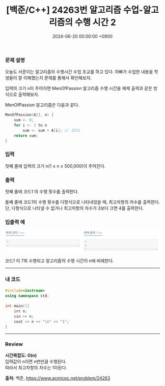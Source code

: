 ﻿---
layout: post
title:  "[백준/C++] 24263번 알고리즘 수업-알고리즘의 수행 시간 2"
date:   "2024-06-20 00:00:00 +0900"
#last_modified_at: "2024-05-03 00:00:00 +0900"
categories: ["백준", "알고리즘"]
tags: ["cpp", "브론즈4"]
---

### 문제 설명
오늘도 서준이는 알고리즘의 수행시간 수업 조교를 하고 있다. 아빠가 수업한 내용을 학생들이 잘 이해했는지 문제를 통해서 확인해보자.

입력의 크기 n이 주어지면 MenOfPassion 알고리즘 수행 시간을 예제 출력과 같은 방식으로 출력해보자.

MenOfPassion 알고리즘은 다음과 같다.

```c++
MenOfPassion(A[], n) {
    sum <- 0;
    for i <- 1 to n
        sum <- sum + A[i]; // 코드1
    return sum;
}
```

### 입력
첫째 줄에 입력의 크기 n(1 ≤ n ≤ 500,000)이 주어진다.

### 출력
첫째 줄에 코드1 의 수행 횟수를 출력한다.

둘째 줄에 코드1의 수행 횟수를 다항식으로 나타내었을 때, 최고차항의 차수를 출력한다. 단, 다항식으로 나타낼 수 없거나 최고차항의 차수가 3보다 크면 4를 출력한다.

### 입출력 예
![problem_ex](/assets/img/24263_ex.png)

코드1 이 7회 수행되고 알고리즘의 수행 시간이 n에 비례한다.

---

### 내 코드
```c++
#include<iostream>
using namespace std;

int main(){
    int n;
    cin >> n;
    cout << n << "\n" << "1";
}
```
---

### Review
**시간복잡도: O(n)**
<br/>입력값이 n이면 n번만큼 수행된다.
<br/>따라서 최고차항의 차수는 1이된다.

**출처:** 백준, https://www.acmicpc.net/problem/24263